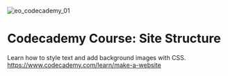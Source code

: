 ![eo_codecademy_01](https://user-images.githubusercontent.com/55994508/91650891-1b519680-ea4b-11ea-839a-dd154e76ed9d.jpg)
# Codecademy Course: Site Structure
Learn how to style text and add background images with CSS.
https://www.codecademy.com/learn/make-a-website
